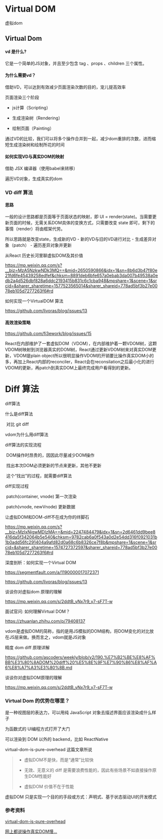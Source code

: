 # Virtual DOM
虚拟dom



## Virtual Dom 

#### vd 是什么?

它是一个简单的JS对象，并且至少包含 tag 、props 、children 三个属性。

#### 为什么需要vd？

借助VD，可以达到有效减少页面渲染次数的目的，宠儿提高效率

页面渲染三个阶段

- js计算（Scripting）

- 生成渲染树（Rendering）

- 绘制页面（Painting）

通过VD的比较，我们可以将多个操作合并到一起，减少dom重排的次数，进而缩短生成渲染树和绘制所花的时间

#### 如何实现VD与真实DOM的映射

借助 JSX 编译器（使用babel来转移）

遍历VD对象，生成真实的dom



### VD diff 算法

#### 思路

一般的设计思路都是页面等于页面状态的映射，即 UI = render(state)。当需要更新页面的时候，无需关系DOM具体的变换方式，只需要改变 state 即可，剩下的事情（render）将由框架代劳。

所以思路就是改变state，生成新的VD - 新的VD与旧的VD进行对比 - 生成差异对象（patch） - 遍历差异对象并更新



从React 历史长河里聊虚拟DOM及其价值

https://mp.weixin.qq.com/s?__biz=MzA5NzkwNDk3MQ==&mid=2650590866&idx=1&sn=8b6d3b47f80e21fd6fe45439258edfef&chksm=8891deb6bfe657a0ebab3da007b49538a0edb2a4d526dbf828a6ddc2193415b831c6c1cba948&mpshare=1&scene=1&srcid=&sharer_sharetime=1577523565014&sharer_shareid=778ad5bf3b27e0078eb105d7277263f6#rd



如何实现一个VirtualDOM 算法

https://github.com/livoras/blog/issues/13



#### 高效渲染策略

https://github.com/fi3ework/blog/issues/15

React在内部维护了一套虚拟DOM（VDOM），在内部维护着一颗VDOM树，这颗VDOM树映射到浏览器真实的DOM树，React通过更新VDOM树来对真实DOM更新，VDOM是plain object所以很明显操作VDOM的开销要比操作真实DOM小的多，再加上React内部的reconciler，React会在reconsilation之后最小化的进行VDOM的更新，再patch到真实DOM上最终完成用户看得到的更新。



# Diff 算法

diff算法

什么是diff算法

​	对比 git diff

vdom为什么用diff算法

diff算法的实现流程

​	DOM操作时昂贵的，因因此尽量减少DOM操作

​	找出本次DOM必须更新的节点来更新，其他不更新

​	这个“找出”的过程，就需要diff算法

diff实现过程

​	patch(container, vnode)	第一次渲染

​	patch(vnode, newVnode)	更新数据





让虚拟DOM和DOM-diff不在成为你的绊脚石

https://mp.weixin.qq.com/s?__biz=MzIxNjgwMDIzMA==&mid=2247484479&idx=1&sn=2d6461dd9bee8416da5f342064b5e540&chksm=9782cab6a0f543a0d2e54dd316f0921031b1b0add56fc291404a9afd82d0a68c6b8326ce7f8b&mpshare=1&scene=1&srcid=&sharer_sharetime=1574727372597&sharer_shareid=778ad5bf3b27e0078eb105d7277263f6#rd



深度剖析：如何实现一个Virtual DOM

https://segmentfault.com/a/1190000017072371

https://github.com/livoras/blog/issues/13



谈谈你对虚拟dom 原理的理解

https://mp.weixin.qq.com/s/2ddtB_yNx7r9_y7-sF7T-w



面试官问: 如何理解Virtual DOM？

https://zhuanlan.zhihu.com/p/79408137



vdom是虚拟DOM的简称，指的是用JS模拟的DOM结构，将DOM变化的对比放在JS层来做。换而言之，vdom就是JS对象



精度 dom diff 原理详解

https://github.com/ascoders/weekly/blob/v2/190.%E7%B2%BE%E8%AF%BB%E3%80%8ADOM%20diff%20%E5%8E%9F%E7%90%86%E8%AF%A6%E8%A7%A3%E3%80%8B.md



谈谈你对虚拟DOM原理的理解

https://mp.weixin.qq.com/s/2ddtB_yNx7r9_y7-sF7T-w





### Virtual Dom 的优势在哪里？

是一种视图层的表达力，可以用纯 JavaScript 对象去描述界面应该渲染成什么样子

为函数式的 UI编程方式打开了大门

可以渲染到 DOM 以外的 backend，比如 ReactNative



virtual-dom-is-pure-overhead 这篇文章所说

> - 虚拟DOM不是快，而是“通常”比较快
>
> - 无效、无意义的 diff 是需要浪费性能的，因此有些场景不如直接操作原生DOM性能好
>
> - 虚拟DOM 价值不在于性能

虚拟DOM 只是实现一个目的的手段或方式：声明式、基于状态驱动UI的开发模式





### 参考资料

[virtual-dom-is-pure-overhead](https://svelte.dev/blog/virtual-dom-is-pure-overhead)

[网上都说操作真实DOM慢...](https://www.zhihu.com/question/31809713)







